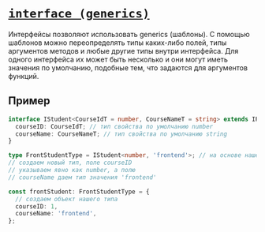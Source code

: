 # [`interface (generics)`](../index.md/#специальные-типы)

Интерфейсы позволяют использовать generics (шаблоны). С помощью шаблонов можно переопределять типы каких-либо полей, типы аргументов методов и любые другие типы внутри интерфейса. Для одного интерфейса их может быть несколько и они могут иметь значения по умолчанию, подобные тем, что задаются для аргументов функций.

## Пример

```ts
interface IStudent<CourseIdT = number, CourseNameT = string> extends IPerson {
  courseID: CourseIdT; // тип свойства по умолчанию number
  courseName: CourseNameT; // тип свойства по умолчанию string
}

type FrontStudentType = IStudent<number, 'frontend'>; // на основе нашего интерфейса
// создаем новый тип, поле courseID
// указываем явно как number, а полю
// courseName даем тип значения 'frontend'

const frontStudent: FrontStudentType = {
  // создаем объект нашего типа
  courseID: 1,
  courseName: 'frontend',
};
```
